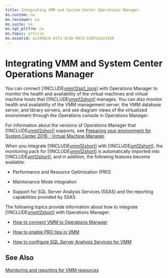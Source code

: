 ```yaml
---
title: Integrating VMM and System Center Operations Manager
ms.custom: na
ms.reviewer: na
ms.suite: na
ms.tgt_pltfrm: na
ms.topic: article
ms.assetid: ac1948c6-41f2-4c5b-9933-b307a2e21420
---
```

# Integrating VMM and System Center Operations Manager
You can connect [!INCLUDE[vmm12sp1_long](../Token/vmm12sp1_long_md.md)] with Operations Manager to monitor the health and availability of the virtual machines and virtual machine hosts that [!INCLUDE[vmm12short](../Token/vmm12short_md.md)] manages. You can also monitor health and availability of the VMM management server, the VMM database server, and library servers, and see diagram views of the virtualized environment through the Operations console in Operations Manager.

For information about the versions of Operations Manager that [!INCLUDE[vmm12short](../Token/vmm12short_md.md)] supports, see [Preparing your environment for System Center 2016 - Virtual Machine Manager](../Topic/Preparing-your-environment-for-System-Center-2016---Virtual-Machine-Manager.md).

When you integrate [!INCLUDE[vmm12short](../Token/vmm12short_md.md)] with [!INCLUDE[om12short](../Token/om12short_md.md)], the monitoring pack for [!INCLUDE[vmm12short](../Token/vmm12short_md.md)] is automatically imported into [!INCLUDE[om12short](../Token/om12short_md.md)], and in addition, the following features become available:

-   Performance and Resource Optimization \(PRO\)

-   Maintenance Mode integration

-   Support for SQL Server Analysis Services \(SSAS\) and the reporting capabilities provided by SSAS

The following topics provide information about how to integrate [!INCLUDE[vmm12short](../Token/vmm12short_md.md)] with Operations Manager:

-   [How to connect VMM to Operations Manager](../Topic/How-to-connect-VMM-to-Operations-Manager.md)

-   [How to enable PRO tips in VMM](../Topic/How-to-enable-PRO-tips-in-VMM.md)

-   [How to configure SQL Server Analysis Services for VMM](../Topic/How-to-configure-SQL-Server-Analysis-Services-for-VMM.md)

## See Also
[Monitoring and reporting for VMM resources](../Topic/Monitoring-and-reporting-for-VMM-resources.md)


